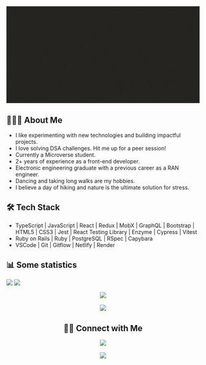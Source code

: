 <img src="./my_banner_animated.gif"/>

## 👨🏻‍💻 About Me

- I like experimenting with new technologies and building impactful projects.
- I love solving DSA challenges. Hit me up for a peer session!
- Currently a Microverse student.
- 2+ years of experience as a front-end developer.
- Electronic engineering graduate with a previous career as a RAN engineer.
- Dancing and taking long walks are my hobbies.
- I believe a day of hiking and nature is the ultimate solution for stress.

## 🛠 Tech Stack

- TypeScript | JavaScript | React | Redux | MobX | GraphQL | Bootstrap | HTML5 | CSS3 | Jest | React Testing Library | Enzyme | Cypress | Vitest
- Ruby on Rails | Ruby | PostgreSQL | RSpec | Capybara
- VSCode | Git | Gitflow | Netlify | Render

## 📊 Some statistics

<p float="left">
<a href="https://github.com/anuraghazra/github-readme-stats" target="_blank"><img src="https://github-readme-stats.vercel.app/api?username=dicodiaz&count_private=true&show_icons=true&theme=merko" width="54%"/></a>
<a href="https://github.com/anuraghazra/github-readme-stats" target="_blank"><img src="https://github-readme-stats.vercel.app/api/top-langs/?username=dicodiaz&layout=compact&theme=merko" width="44%"/></a>
</p>
<p align="center">
<a href="https://www.codewars.com/users/dicodiaz" target="_blank"><img src="https://www.codewars.com/users/dicodiaz/badges/micro"/></a>
</p>
<p align="center">
<a href="https://wakatime.com/@dicodiaz" target="_blank"><img src="https://wakatime.com/badge/user/ae37c739-e576-40ad-95d5-45c992caa763.svg"/></a>
</p>
<h2 align="center">🤝🏻 Connect with Me</h2>
<p align="center">
<a href="https://www.linkedin.com/in/dico-diaz-dussan" target="_blank"><img src="https://img.shields.io/badge/LinkedIn-0077B5?style=for-the-badge&logo=linkedin&logoColor=white"/></a>
</p>

<p align="center">
<img src="https://profile-counter.glitch.me/{dicodiaz}/count.svg"/>
</p>
